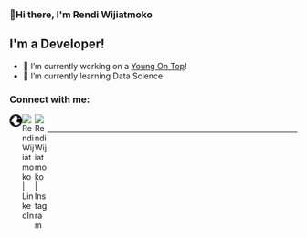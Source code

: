 ### 👋Hi there, I'm Rendi Wijiatmoko

## I'm a Developer!
- 🔭 I’m currently working on a [Young On Top][yot]!
- 🌱 I’m currently learning Data Science

### Connect with me:

[<img align="left" alt="rendiResume" width="22px" src="https://raw.githubusercontent.com/iconic/open-iconic/master/svg/globe.svg" />][website]
[<img align="left" alt="Rendi Wijiatmoko | LinkedIn" width="22px" src="https://cdn.jsdelivr.net/npm/simple-icons@v3/icons/linkedin.svg" />][linkedin]
[<img align="left" alt="Rendi Wijiatmoko | Instagram" width="22px" src="https://cdn.jsdelivr.net/npm/simple-icons@v3/icons/instagram.svg" />][instagram]

<br />

---

[website]: https://rendi.netlify.app
[instagram]: https://instagram.com/rendiwijiatmoko
[linkedin]: https://linkedin.com/in/rendiwijiatmoko
[yot]: https://www.youngontop.com

